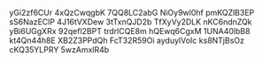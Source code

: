 yGi2zf6CUr
4xQzCwqgbK
7QQ8LC2abG
NiOy9wl0hf
pmKQZlB3EP
sS6NazEClP
4J16tVXDew
3tTxnQJD2b
TfXyVy2DLK
nKC6ndnZQk
yBi6UGgXRx
92qefl2BPT
trdrlCQE8m
hQEwq6CgxM
1UNA40lbB8
kt4Qn44h8E
XB2Z3PPdQh
FcT32R59Oi
ayduylVoIc
ks8NTjBsOz
cKQ35YLPRY
5wzAmxlR4b
